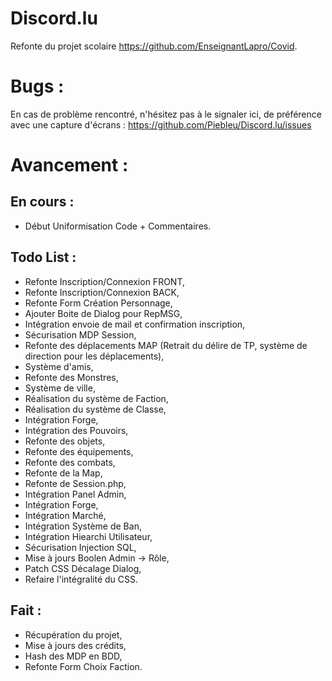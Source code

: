 # Discord.lu
Refonte du projet scolaire https://github.com/EnseignantLapro/Covid.

# Bugs :
En cas de problème rencontré, n'hésitez pas à le signaler ici, de préférence avec une capture d'écrans : https://github.com/Piebleu/Discord.lu/issues

# Avancement :

## En cours :
- Début Uniformisation Code + Commentaires.

## Todo List :
- Refonte Inscription/Connexion FRONT,
- Refonte Inscription/Connexion BACK,
- Refonte Form Création Personnage,
- Ajouter Boite de Dialog pour RepMSG,
- Intégration envoie de mail et confirmation inscription,
- Sécurisation MDP Session,
- Refonte des déplacements MAP (Retrait du délire de TP, système de direction pour les déplacements),
- Système d'amis,
- Refonte des Monstres,
- Système de ville,
- Réalisation du système de Faction,
- Réalisation du système de Classe,
- Intégration Forge,
- Intégration des Pouvoirs,
- Refonte des objets,
- Refonte des équipements,
- Refonte des combats,
- Refonte de la Map,
- Refonte de Session.php,
- Intégration Panel Admin,
- Intégration Forge,
- Intégration Marché,
- Intégration Système de Ban,
- Intégration Hiearchi Utilisateur,
- Sécurisation Injection SQL,
- Mise à jours Boolen Admin -> Rôle,
- Patch CSS Décalage Dialog,
- Refaire l'intégralité du CSS.

## Fait :
- Récupération du projet,
- Mise à jours des crédits,
- Hash des MDP en BDD,
- Refonte Form Choix Faction.